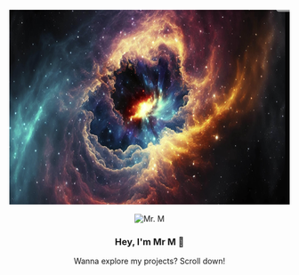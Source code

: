 <!-- Fake background using a full-width galaxy image -->
<p align="center">
  <img src="./hello_me.png" width="100%" height="350" alt="Galaxy"/>
</p>

<p align="center">
  <img src="Git.gif" width="300" alt="Mr. M"/>
</p>

<h3 align="center">Hey, I'm Mr M 👋</h3>
<p align="center">Wanna explore my projects? Scroll down!</p>
